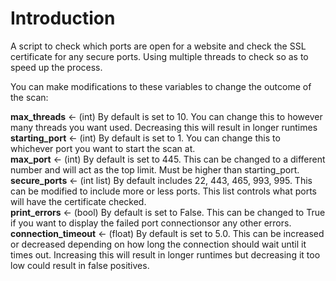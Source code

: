 # Introduction
A script to check which ports are open for a website and check the SSL certificate for any secure ports. Using multiple threads to check so as to speed up the process.
  
  
You can make modifications to these variables to change the outcome of the scan:  

**max_threads** <- (int) By default is set to 10. You can change this to however many threads you want used. Decreasing this will result in longer runtimes  
**starting_port** <- (int) By default is set to 1. You can change this to whichever port you want to start the scan at.  
**max_port** <- (int) By default is set to 445. This can be changed to a different number and will act as the top limit. Must be higher than starting_port.  
**secure_ports** <- (int list) By default includes 22, 443, 465, 993, 995. This can be modified to include more or less ports. This list controls what ports will have the certificate checked.  
**print_errors** <- (bool) By default is set to False. This can be changed to True if you want to display the failed port connectionsor any other errors.  
**connection_timeout** <- (float) By default is set to 5.0. This can be increased or decreased depending on how long the connection should wait until it times out. Increasing this will result in longer runtimes but decreasing it too low could result in false positives.


